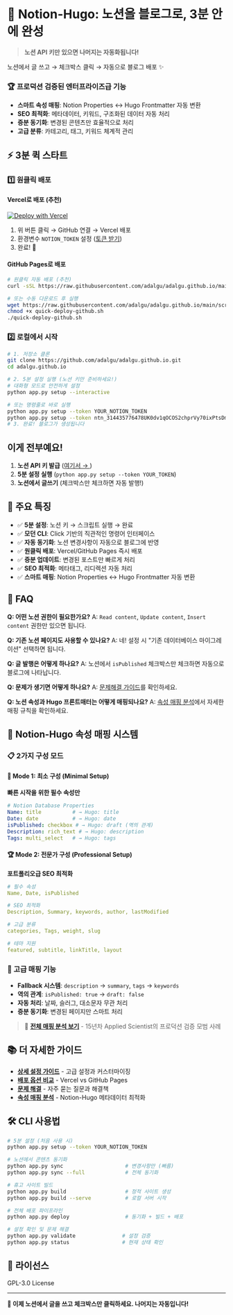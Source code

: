 # 🚀 Notion-Hugo: 노션을 블로그로, 3분 안에 완성

> **노션 API 키만 있으면 나머지는 자동화됩니다!**

노션에서 글 쓰고 → 체크박스 클릭 → 자동으로 블로그 배포 ✨

### 🏆 프로덕션 검증된 엔터프라이즈급 기능
- **스마트 속성 매핑**: Notion Properties ↔ Hugo Frontmatter 자동 변환
- **SEO 최적화**: 메타데이터, 키워드, 구조화된 데이터 자동 처리
- **증분 동기화**: 변경된 콘텐츠만 효율적으로 처리
- **고급 분류**: 카테고리, 태그, 키워드 체계적 관리

## ⚡ 3분 퀵 스타트

### 1️⃣ 원클릭 배포

#### Vercel로 배포 (추천)
[![Deploy with Vercel](https://vercel.com/button)](https://vercel.com/new/clone?repository-url=https://github.com/adalgu/adalgu.github.io)

1. 위 버튼 클릭 → GitHub 연결 → Vercel 배포
2. 환경변수 `NOTION_TOKEN` 설정 ([토큰 받기](https://notion.so/my-integrations))
3. 완료! 🎉

#### GitHub Pages로 배포
```bash
# 원클릭 자동 배포 (추천)
curl -sSL https://raw.githubusercontent.com/adalgu/adalgu.github.io/main/scripts/quick-deploy-github.sh | bash

# 또는 수동 다운로드 후 실행
wget https://raw.githubusercontent.com/adalgu/adalgu.github.io/main/scripts/quick-deploy-github.sh
chmod +x quick-deploy-github.sh
./quick-deploy-github.sh
```

### 2️⃣ 로컬에서 시작

```bash
# 1. 저장소 클론
git clone https://github.com/adalgu/adalgu.github.io.git
cd adalgu.github.io

# 2. 5분 설정 실행 (노션 키만 준비하세요!)
# 대화형 모드로 안전하게 설정
python app.py setup --interactive

# 또는 명령줄로 바로 실행
python app.py setup --token YOUR_NOTION_TOKEN
python app.py setup --token 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
# 3. 완료! 블로그가 생성됩니다
```

##  이게 전부예요!

1. **노션 API 키 발급** ([여기서 → ](https://notion.so/my-integrations))
2. **5분 설정 실행** (`python app.py setup --token YOUR_TOKEN`)
3. **노션에서 글쓰기** (체크박스만 체크하면 자동 발행!)

## 🎯 주요 특징

- ✅ **5분 설정**: 노션 키 → 스크립트 실행 → 완료
- ✅ **모던 CLI**: Click 기반의 직관적인 명령어 인터페이스
- ✅ **자동 동기화**: 노션 변경사항이 자동으로 블로그에 반영
- ✅ **원클릭 배포**: Vercel/GitHub Pages 즉시 배포
- ✅ **증분 업데이트**: 변경된 포스트만 빠르게 처리
- ✅ **SEO 최적화**: 메타태그, 리디렉션 자동 처리
- ✅ **스마트 매핑**: Notion Properties ↔ Hugo Frontmatter 자동 변환

## 🤔 FAQ

**Q: 어떤 노션 권한이 필요한가요?**
A: `Read content`, `Update content`, `Insert content` 권한만 있으면 됩니다.

**Q: 기존 노션 페이지도 사용할 수 있나요?**
A: 네! 설정 시 "기존 데이터베이스 마이그레이션" 선택하면 됩니다.

**Q: 글 발행은 어떻게 하나요?**
A: 노션에서 `isPublished` 체크박스만 체크하면 자동으로 블로그에 나타납니다.

**Q: 문제가 생기면 어떻게 하나요?**
A: [문제해결 가이드](docs/TROUBLESHOOTING.md)를 확인하세요.

**Q: 노션 속성과 Hugo 프론트매터는 어떻게 매핑되나요?**
A: [속성 매핑 분석](dev/docs/notion-hugo-property-mapping-analysis.md)에서 자세한 매핑 규칙을 확인하세요.

## 🎨 Notion-Hugo 속성 매핑 시스템

### 📋 2가지 구성 모드

#### 🚀 Mode 1: 최소 구성 (Minimal Setup)
**빠른 시작을 위한 필수 속성만**
```yaml
# Notion Database Properties
Name: title          # → Hugo: title
Date: date           # → Hugo: date  
isPublished: checkbox # → Hugo: draft (역의 관계)
Description: rich_text # → Hugo: description
Tags: multi_select   # → Hugo: tags
```

#### 🏆 Mode 2: 전문가 구성 (Professional Setup)
**포트폴리오급 SEO 최적화**
```yaml
# 필수 속성
Name, Date, isPublished

# SEO 최적화
Description, Summary, keywords, author, lastModified

# 고급 분류
categories, Tags, weight, slug

# 테마 지원
featured, subtitle, linkTitle, layout
```

### 🔧 고급 매핑 기능
- **Fallback 시스템**: `description` → `summary`, `tags` → `keywords`
- **역의 관계**: `isPublished: true` → `draft: false`
- **자동 처리**: 날짜, 슬러그, 대소문자 무관 처리
- **증분 동기화**: 변경된 페이지만 스마트 처리

> 📖 **[전체 매핑 분석 보기](dev/docs/notion-hugo-property-mapping-analysis.md)** - 15년차 Applied Scientist의 프로덕션 검증 모범 사례

## 📚 더 자세한 가이드

- **[상세 설정 가이드](docs/SETUP_GUIDE.md)** - 고급 설정과 커스터마이징
- **[배포 옵션 비교](docs/DEPLOYMENT_OPTIONS.md)** - Vercel vs GitHub Pages
- **[문제 해결](docs/TROUBLESHOOTING.md)** - 자주 묻는 질문과 해결책
- **[속성 매핑 분석](dev/docs/notion-hugo-property-mapping-analysis.md)** - Notion-Hugo 메타데이터 최적화

## 🛠️ CLI 사용법

```bash
# 5분 설정 (처음 사용 시)
python app.py setup --token YOUR_NOTION_TOKEN

# 노션에서 콘텐츠 동기화
python app.py sync                    # 변경사항만 (빠름)
python app.py sync --full             # 전체 동기화

# 휴고 사이트 빌드
python app.py build                   # 정적 사이트 생성
python app.py build --serve           # 로컬 서버 시작

# 전체 배포 파이프라인
python app.py deploy                  # 동기화 + 빌드 + 배포

# 설정 확인 및 문제 해결
python app.py validate               # 설정 검증
python app.py status                 # 현재 상태 확인
```

## 📄 라이선스

GPL-3.0 License

---

**🎉 이제 노션에서 글을 쓰고 체크박스만 클릭하세요. 나머지는 자동입니다!**
